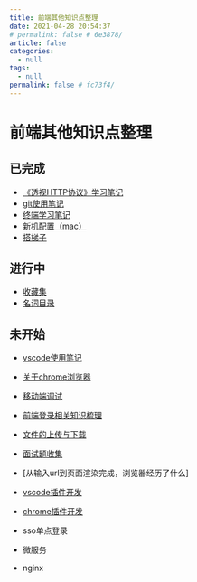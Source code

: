 ```yaml
---
title: 前端其他知识点整理
date: 2021-04-28 20:54:37
# permalink: false # 6e3878/
article: false
categories: 
  - null
tags: 
  - null
permalink: false # fc73f4/
---
```

# 前端其他知识点整理


## 已完成
- [《透视HTTP协议》学习笔记](./http/)
- [git使用笔记](./git.html)
- [终端学习笔记](./terminal.html)
- [新机配置（mac）](./mac-config.html)
- [搭梯子](./vpn.html)




## 进行中
- [收藏集](./some-website.html)
- [名词目录](./word.html)





## 未开始
- [vscode使用笔记](./vscode.html)
- [关于chrome浏览器](./chrome.html)
- [移动端调试](./mobile-debug.html)
- [前端登录相关知识梳理](./login.html)
- [文件的上传与下载](./file-upload.html)
- [面试题收集](./interview.html)
- [从输入url到页面渲染完成，浏览器经历了什么]
- [vscode插件开发](./vscode-plugin.html)
- [chrome插件开发](./chrome-plugin.html)
- sso单点登录
- 微服务

- nginx
